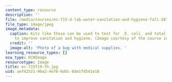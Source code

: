 ```yaml
---
content_type: resource
description: ''
file: /media/courses/ec-715-d-lab-water-sanitation-and-hygiene-fall-2019/aef4252196a24e766ddc8de1fd541e18_ec-715f19-th.jpg
file_type: image/jpeg
image_metadata:
  caption: Kits like these can be used to test for _E. coli_ and total coliform counts
    to improve sanitation and hygiene. (Image courtesy of the course instructors.)
  credit: ''
  image-alt: 'Photo of a bag with medical supplies. '
learning_resource_types: []
ocw_type: OCWImage
resourcetype: Image
title: ec-715f19-th.jpg
uid: aef42521-96a2-4e76-6ddc-8de1fd541e18
---
```

